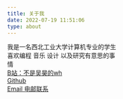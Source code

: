 ```yaml
---
title: 关于我
date: 2022-07-19 11:51:06
type: about
---
```


<style>
  .col {
    display: flex;
    flex-direction: row;
  }
  .col-left {
    flex: 1;
  }
  .col-right {
    flex: 1;
  }
</style>

<div class="col">
  <div class="col-left">
    我是一名西北工业大学计算机专业的学生 <br/>
    喜欢编程 音乐 设计 以及研究有意思的事情 <br/>
    <a href="https://space.bilibili.com/7405917">B站：不是吴昊的wh</a>
    <br/>
    <a href="https://github.com/1099255210">Github</a>
    <br/>
    <a href="mailto:1099255210@qq.com">Email 电邮联系</a>
  </div>

  <div class="col-right">
    <img src="https://cdn.jsdelivr.net/gh/1099255210/blogimgrepo@main/img/icon_bb-ci-512.png" alt="">
  </div>
</div>
